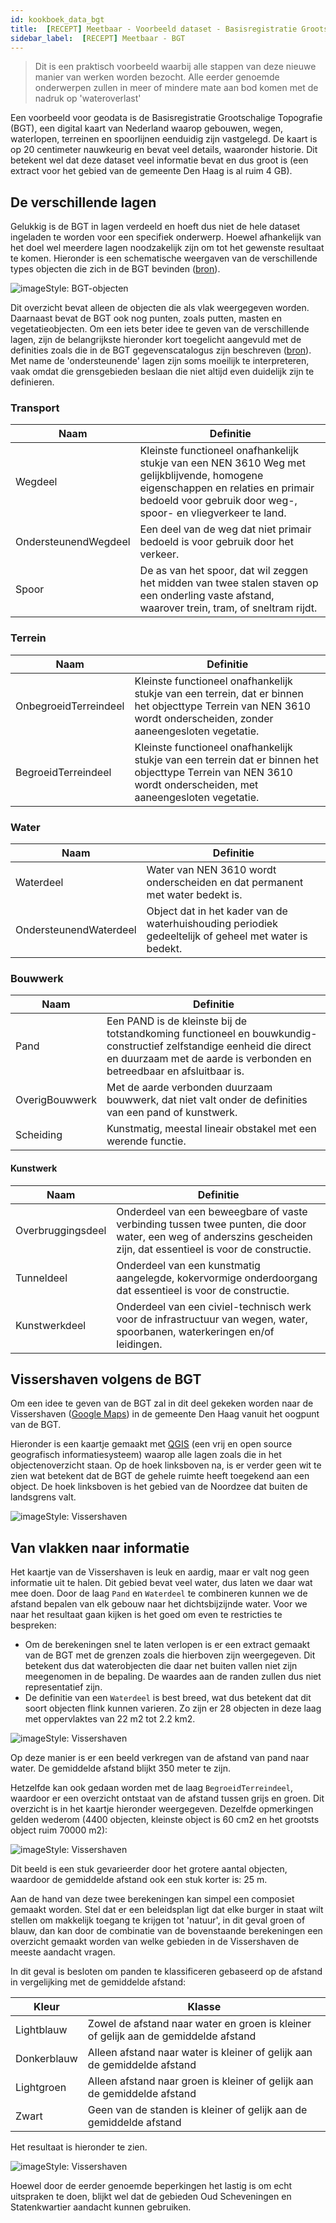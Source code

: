 ```yaml
---
id: kookboek_data_bgt
title:  [RECEPT] Meetbaar - Voorbeeld dataset - Basisregistratie Grootschalige Topografie (BGT)
sidebar_label:  [RECEPT] Meetbaar - BGT
---
```


> Dit is een praktisch voorbeeld waarbij alle stappen van deze nieuwe manier van werken worden bezocht. Alle eerder genoemde onderwerpen zullen in meer of mindere mate aan bod komen met de nadruk op 'wateroverlast'

Een voorbeeld voor geodata is de Basisregistratie Grootschalige Topografie (BGT), een digital kaart van Nederland waarop gebouwen, wegen, waterlopen, terreinen en spoorlijnen eenduidig zijn vastgelegd. De kaart is op 20 centimeter nauwkeurig en bevat veel details, waaronder historie. Dit betekent wel dat deze dataset veel informatie bevat en dus groot is (een extract voor het gebied van de gemeente Den Haag is al ruim 4 GB).

## De verschillende lagen

Gelukkig is de BGT in lagen verdeeld en hoeft dus niet de hele dataset ingeladen te worden voor een specifiek onderwerp. Hoewel afhankelijk van het doel wel meerdere lagen noodzakelijk zijn om tot het gewenste resultaat te komen. Hieronder is een schematische weergaven van de verschillende types objecten die zich in de BGT bevinden ([bron](https://www.geonovum.nl/uploads/standards/downloads/BGTGegevenscatalogus111.pdf)). 

<img class="imageStyle shadowing" src="/docs/assets/Kookboek/bgt.PNG" target="_blank" alt="imageStyle: BGT-objecten"/>

Dit overzicht bevat alleen de objecten die als vlak weergegeven worden. Daarnaast bevat de BGT ook nog punten, zoals putten, masten en vegetatieobjecten. Om een iets beter idee te geven van de verschillende lagen, zijn de belangrijkste hieronder kort toegelicht aangevuld met de definities zoals die in de BGT gegevenscatalogus zijn beschreven ([bron](https://www.geonovum.nl/uploads/standards/downloads/BGTGegevenscatalogus111.pdf)). Met name de 'ondersteunende' lagen zijn soms moeilijk te interpreteren, vaak omdat die grensgebieden beslaan die niet altijd even duidelijk zijn te definieren.

### Transport

| Naam | Definitie |
| ---- | --------- |
| Wegdeel | Kleinste functioneel onafhankelijk stukje van een NEN 3610 Weg met gelijkblijvende, homogene eigenschappen en relaties en primair bedoeld voor gebruik door weg-, spoor- en vliegverkeer te land. |
| OndersteunendWegdeel | Een deel van de weg dat niet primair bedoeld is voor gebruik door het verkeer. |
| Spoor | De as van het spoor, dat wil zeggen het midden van twee stalen staven op een onderling vaste afstand, waarover trein, tram, of sneltram rijdt. |

### Terrein

| Naam | Definitie |
| ---- | --------- |
| OnbegroeidTerreindeel | Kleinste functioneel onafhankelijk stukje van een terrein, dat er binnen het objecttype Terrein van NEN 3610 wordt onderscheiden, zonder aaneengesloten vegetatie. |
| BegroeidTerreindeel | Kleinste functioneel onafhankelijk stukje van een terrein dat er binnen het objecttype Terrein van NEN 3610 wordt onderscheiden, met aaneengesloten vegetatie. |

### Water

| Naam | Definitie |
| ---- | --------- |
| Waterdeel | Water van NEN 3610 wordt onderscheiden en dat permanent met water bedekt is. |
| OndersteunendWaterdeel | Object dat in het kader van de waterhuishouding periodiek gedeeltelijk of geheel met water is bedekt. |

### Bouwwerk

| Naam | Definitie |
| ---- | --------- |
| Pand | Een PAND is de kleinste bij de totstandkoming functioneel en bouwkundig-constructief zelfstandige eenheid die direct en duurzaam met de aarde is verbonden en betreedbaar en afsluitbaar is. |
| OverigBouwwerk | Met de aarde verbonden duurzaam bouwwerk, dat niet valt onder de definities van een pand of kunstwerk. |
| Scheiding | Kunstmatig, meestal lineair obstakel met een werende functie. |

#### Kunstwerk

| Naam | Definitie |
| ---- | --------- |
| Overbruggingsdeel | Onderdeel van een beweegbare of vaste verbinding tussen twee punten, die door water, een weg of anderszins gescheiden zijn, dat essentieel is voor de constructie. |
| Tunneldeel | Onderdeel van een kunstmatig aangelegde, kokervormige onderdoorgang dat essentieel is voor de constructie. |
| Kunstwerkdeel | Onderdeel van een civiel-technisch werk voor de infrastructuur van wegen, water, spoorbanen, waterkeringen en/of leidingen. |

## Vissershaven volgens de BGT

Om een idee te geven van de BGT zal in dit deel gekeken worden naar de Vissershaven ([Google Maps](https://www.google.com/maps/@52.0989073,4.2628015,15.5z)) in de gemeente Den Haag vanuit het oogpunt van de BGT. 

Hieronder is een kaartje gemaakt met [QGIS](https://qgis.org/nl/site/) (een vrij en open source geografisch informatiesysteem) waarop alle lagen zoals die in het objectenoverzicht staan. Op de hoek linksboven na, is er verder geen wit te zien wat betekent dat de BGT de gehele ruimte heeft toegekend aan een object. De hoek linksboven is het gebied van de Noordzee dat buiten de landsgrens valt.

<img class="imageStyle shadowing" src="/docs/assets/Kookboek/bgt_denhaag_with_legend.png" target="_blank" alt="imageStyle: Vissershaven"/>

## Van vlakken naar informatie

Het kaartje van de Vissershaven is leuk en aardig, maar er valt nog geen informatie uit te halen. Dit gebied bevat veel water, dus laten we daar wat mee doen. Door de laag `Pand` en `Waterdeel` te combineren kunnen we de afstand bepalen van elk gebouw naar het dichtsbijzijnde water. Voor we naar het resultaat gaan kijken is het goed om even te restricties te bespreken:

- Om de berekeningen snel te laten verlopen is er een extract gemaakt van de BGT met de grenzen zoals die hierboven zijn weergegeven. Dit betekent dus dat waterobjecten die daar net buiten vallen niet zijn meegenomen in de bepaling. De waardes aan de randen zullen dus niet representatief zijn.
- De definitie van een `Waterdeel` is best breed, wat dus betekent dat dit soort objecten flink kunnen varieren. Zo zijn er 28 objecten in deze laag met oppervlaktes van 22 m2 tot 2.2 km2.

<img class="imageStyle shadowing" src="/docs/assets/Kookboek/bgt_vissershaven_afstand_with_legend.png" target="_blank" alt="imageStyle: Vissershaven"/>

Op deze manier is er een beeld verkregen van de afstand van pand naar water. De gemiddelde afstand blijkt 350 meter te zijn.

Hetzelfde kan ook gedaan worden met de laag `BegroeidTerreindeel`, waardoor er een overzicht ontstaat van de afstand tussen grijs en groen. Dit overzicht is in het kaartje hieronder weergegeven. Dezelfde opmerkingen gelden wederom (4400 objecten, kleinste object is 60 cm2 en het grootsts object ruim 70000 m2):

<img class="imageStyle shadowing" src="/docs/assets/Kookboek/bgt_vissershaven_afstand_plant_with_legend.png" target="_blank" alt="imageStyle: Vissershaven"/>

Dit beeld is een stuk gevarieerder door het grotere aantal objecten, waardoor de gemiddelde afstand ook een stuk korter is: 25 m.

Aan de hand van deze twee berekeningen kan simpel een composiet gemaakt worden. Stel dat er een beleidsplan ligt dat elke burger in staat wilt stellen om makkelijk toegang te krijgen tot 'natuur', in dit geval groen of blauw, dan kan door de combinatie van de bovenstaande berekeningen een overzicht gemaakt worden van welke gebieden in de Vissershaven de meeste aandacht vragen.

In dit geval is besloten om panden te klassificeren gebaseerd op de afstand in vergelijking met de gemiddelde afstand:

| Kleur | Klasse |
| ----- | ------ |
| Lightblauw | Zowel de afstand naar water en groen is kleiner of gelijk aan de gemiddelde afstand |
| Donkerblauw | Alleen afstand naar water is kleiner of gelijk aan de gemiddelde afstand |
| Lightgroen | Alleen afstand naar groen is kleiner of gelijk aan de gemiddelde afstand |
| Zwart | Geen van de standen is kleiner of gelijk aan de gemiddelde afstand |

Het resultaat is hieronder te zien.

<img class="imageStyle shadowing" src="/docs/assets/Kookboek/bgt_vissershaven_class.png" target="_blank" alt="imageStyle: Vissershaven"/>

Hoewel door de eerder genoemde beperkingen het lastig is om echt uitspraken te doen, blijkt wel dat de gebieden Oud Scheveningen en Statenkwartier aandacht kunnen gebruiken.
